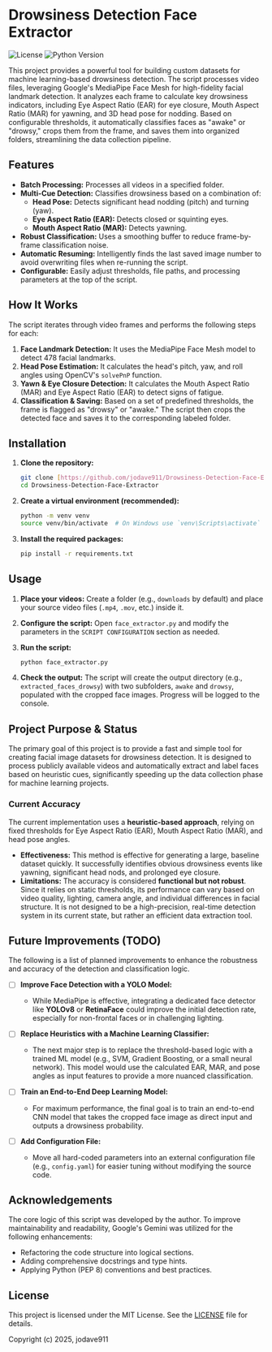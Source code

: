 # Drowsiness Detection Face Extractor

![License](https://img.shields.io/github/license/jodave911/Drowsiness-Detection-Face-Extractor)
![Python Version](https://img.shields.io/badge/python-3.7+-blue.svg)

This project provides a powerful tool for building custom datasets for machine learning-based drowsiness detection. The script processes video files, leveraging Google's MediaPipe Face Mesh for high-fidelity facial landmark detection. It analyzes each frame to calculate key drowsiness indicators, including Eye Aspect Ratio (EAR) for eye closure, Mouth Aspect Ratio (MAR) for yawning, and 3D head pose for nodding. Based on configurable thresholds, it automatically classifies faces as "awake" or "drowsy," crops them from the frame, and saves them into organized folders, streamlining the data collection pipeline.

## Features

-   **Batch Processing:** Processes all videos in a specified folder.
-   **Multi-Cue Detection:** Classifies drowsiness based on a combination of:
    -   **Head Pose:** Detects significant head nodding (pitch) and turning (yaw).
    -   **Eye Aspect Ratio (EAR):** Detects closed or squinting eyes.
    -   **Mouth Aspect Ratio (MAR):** Detects yawning.
-   **Robust Classification:** Uses a smoothing buffer to reduce frame-by-frame classification noise.
-   **Automatic Resuming:** Intelligently finds the last saved image number to avoid overwriting files when re-running the script.
-   **Configurable:** Easily adjust thresholds, file paths, and processing parameters at the top of the script.

## How It Works

The script iterates through video frames and performs the following steps for each:

1.  **Face Landmark Detection:** It uses the MediaPipe Face Mesh model to detect 478 facial landmarks.
2.  **Head Pose Estimation:** It calculates the head's pitch, yaw, and roll angles using OpenCV's `solvePnP` function.
3.  **Yawn & Eye Closure Detection:** It calculates the Mouth Aspect Ratio (MAR) and Eye Aspect Ratio (EAR) to detect signs of fatigue.
4.  **Classification & Saving:** Based on a set of predefined thresholds, the frame is flagged as "drowsy" or "awake." The script then crops the detected face and saves it to the corresponding labeled folder.

## Installation

1.  **Clone the repository:**
    ```bash
    git clone [https://github.com/jodave911/Drowsiness-Detection-Face-Extractor.git](https://github.com/jodave911/Drowsiness-Detection-Face-Extractor.git)
    cd Drowsiness-Detection-Face-Extractor
    ```

2.  **Create a virtual environment (recommended):**
    ```bash
    python -m venv venv
    source venv/bin/activate  # On Windows use `venv\Scripts\activate`
    ```

3.  **Install the required packages:**
    ```bash
    pip install -r requirements.txt
    ```

## Usage

1.  **Place your videos:** Create a folder (e.g., `downloads` by default) and place your source video files (`.mp4`, `.mov`, etc.) inside it.

2.  **Configure the script:** Open `face_extractor.py` and modify the parameters in the `SCRIPT CONFIGURATION` section as needed.

3.  **Run the script:**
    ```bash
    python face_extractor.py
    ```

4.  **Check the output:** The script will create the output directory (e.g., `extracted_faces_drowsy`) with two subfolders, `awake` and `drowsy`, populated with the cropped face images. Progress will be logged to the console.

## Project Purpose & Status

The primary goal of this project is to provide a fast and simple tool for creating facial image datasets for drowsiness detection. It is designed to process publicly available videos and automatically extract and label faces based on heuristic cues, significantly speeding up the data collection phase for machine learning projects.

### Current Accuracy

The current implementation uses a **heuristic-based approach**, relying on fixed thresholds for Eye Aspect Ratio (EAR), Mouth Aspect Ratio (MAR), and head pose angles.

-   **Effectiveness:** This method is effective for generating a large, baseline dataset quickly. It successfully identifies obvious drowsiness events like yawning, significant head nods, and prolonged eye closure.
-   **Limitations:** The accuracy is considered **functional but not robust**. Since it relies on static thresholds, its performance can vary based on video quality, lighting, camera angle, and individual differences in facial structure. It is not designed to be a high-precision, real-time detection system in its current state, but rather an efficient data extraction tool.

## Future Improvements (TODO)

The following is a list of planned improvements to enhance the robustness and accuracy of the detection and classification logic.

-   [ ] **Improve Face Detection with a YOLO Model:**
    -   While MediaPipe is effective, integrating a dedicated face detector like **YOLOv8** or **RetinaFace** could improve the initial detection rate, especially for non-frontal faces or in challenging lighting.

-   [ ] **Replace Heuristics with a Machine Learning Classifier:**
    -   The next major step is to replace the threshold-based logic with a trained ML model (e.g., SVM, Gradient Boosting, or a small neural network). This model would use the calculated EAR, MAR, and pose angles as input features to provide a more nuanced classification.

-   [ ] **Train an End-to-End Deep Learning Model:**
    -   For maximum performance, the final goal is to train an end-to-end CNN model that takes the cropped face image as direct input and outputs a drowsiness probability.

-   [ ] **Add Configuration File:**
    -   Move all hard-coded parameters into an external configuration file (e.g., `config.yaml`) for easier tuning without modifying the source code.

## Acknowledgements

The core logic of this script was developed by the author. To improve maintainability and readability, Google's Gemini was utilized for the following enhancements:

-   Refactoring the code structure into logical sections.
-   Adding comprehensive docstrings and type hints.
-   Applying Python (PEP 8) conventions and best practices.

## License

This project is licensed under the MIT License. See the [LICENSE](LICENSE) file for details.

Copyright (c) 2025, jodave911
